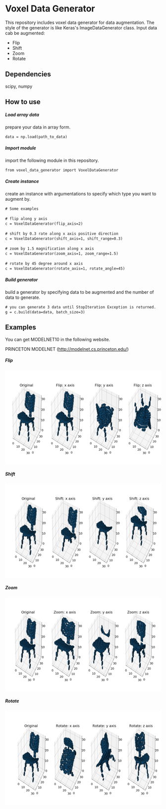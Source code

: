 # Voxel Data Generator

This repository includes voxel data generator for data augmentation. The style of the generator is like Keras's ImageDataGenerator class.
Input data cab be augmented:
* Flip
* Shift
* Zoom
* Rotate

## Dependencies
scipy, numpy


## How to use

##### Load array data
prepare your data in array form.
```
data = np.load(path_to_data)
```

##### Import module
import the following module in this repository.
```
from voxel_data_generator import VoxelDataGenerator
```

##### Create instance
create an instance with argumentations to specify which type you want to augment by.
```
# Some examples

# flip along y axis
c = VoxelDataGenerator(flip_axis=2)

# shift by 0.3 rate along x axis positive direction
c = VoxelDataGenerator(shift_axis=1, shift_range=0.3)

# zoom by 1.5 magnification along x axis
c = VoxelDataGenerator(zoom_axis=1, zoom_range=1.5)

# rotate by 45 degree around x axis
c = VoxelDataGenerator(rotate_axis=1, rotate_angle=45)
```

##### Build generator
build a generator by specifying data to be augmented and the number of data to generate.

```
# you can generate 3 data until StopIteration Exception is returned.
g = c.build(data=data, batch_size=3)
```

## Examples
You can get MODELNET10 in the following website.

PRINCETON MODELNET
(http://modelnet.cs.princeton.edu/)

##### Flip
<img src="img/flip.png">

##### Shift
<img src="img/shift.png">

##### Zoom
<img src="img/expand.png">

##### Rotate
<img src="img/rotate.png">
